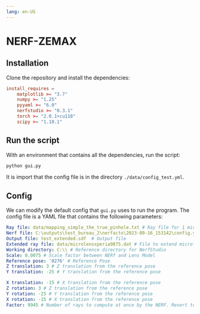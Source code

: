 ```yaml
---
lang: en-US
---
```


# NERF-ZEMAX

## Installation

Clone the repository and install the dependencies:

``` toml
install_requires =
    matplotlib >= "3.7"
    numpy >= "1.25"
    pyyaml >= "6.0"
    nerfstudio >= "0.3.1"
    torch >= "2.0.1+cu118"
    scipy >= "1.10.1"
```


## Run the script

With an environment that contains all the dependencies, run the script:

``` sh
python gui.py
```


It is import that the config file is in the directory `./data/config_test.yml`.

## Config

We can modify the default config that `gui.py` uses to run the program. The config file is a YAML file that contains the following parameters:

``` yaml
Ray file: data/mapping_simple_the_true_pinhole.txt # Ray file for 1 micro-lens
Nerf file: C:\outputs\test_bureau_2\nerfacto\2023-09-16_153142\config.yml # File containing yaml for the NERF
Output file: test_extended.sdf  # Output file
Extended ray file: data/microlensxperia9875.dat # File to extend microlens for our
Working directory: C:\\ # Reference directory for NerfStudio
Scale: 0.0075 # Scale factor between NERf and Lens Model
Reference pose: '0276' # Reference Pose
Z translation: 3 # Z translation from the reference pose
Y translation: -25 # Y translation from the reference pose

X translation: -15 # X translation from the reference pose
Z rotation: 3 # Z translation from the reference pose
Y rotation: -25 # Y translation from the reference pose
X rotation: -15 # X translation from the reference pose
Factor: 9945 # Number of rays to compute at once by the NERF. Revert to 1 if there is any issues
```
